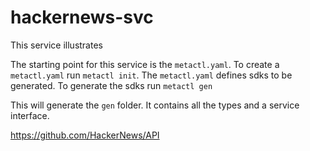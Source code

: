 # hackernews-svc

This service illustrates

The starting point for this service is the `metactl.yaml`. To create a `metactl.yaml` run `metactl init`. The `metactl.yaml` defines sdks to be generated. To generate the sdks run `metactl gen`

This will generate the `gen` folder. It contains all the types and a service interface.

https://github.com/HackerNews/API